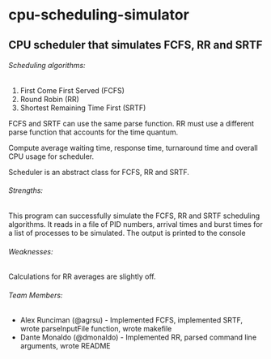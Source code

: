 # cpu-scheduling-simulator
## CPU scheduler that simulates FCFS, RR and SRTF

###### Scheduling algorithms:
1. First Come First Served (FCFS)
2. Round Robin (RR)
3. Shortest Remaining Time First (SRTF)

FCFS and SRTF can use the same parse function. RR must use a different parse function that accounts for the time quantum.

Compute average waiting time, response time, turnaround time and overall CPU usage for scheduler.

Scheduler is an abstract class for FCFS, RR and SRTF.

###### Strengths:
This program can successfully simulate the FCFS, RR and SRTF scheduling algorithms. It reads in a file of PID numbers, arrival times and burst times for a list of processes to be simulated. The output is printed to the console

###### Weaknesses:
Calculations for RR averages are slightly off.

###### Team Members:
- Alex Runciman (@agrsu) - Implemented FCFS, implemented SRTF, wrote parseInputFile function, wrote makefile
- Dante Monaldo (@dmonaldo) - Implemented RR, parsed command line arguments, wrote README
